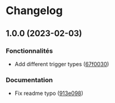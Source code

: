 # Changelog

## 1.0.0 (2023-02-03)


### Fonctionnalités

* Add different trigger types ([67f0030](https://github.com/digital-swing/lazy-module/commit/67f003055ab1f66674b5caf2e825a59d51459597))


### Documentation

* Fix readme typo ([913e098](https://github.com/digital-swing/lazy-module/commit/913e098c14b5085ba7069ea0377780a64beca7bf))

